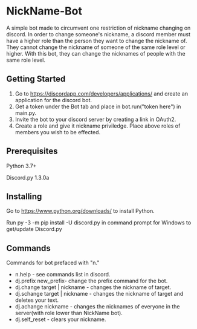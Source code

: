 # NickName-Bot
A simple bot made to circumvent one restriction of nickname changing on discord. In order to change someone's nickname, a discord member must have a higher role than the person they want to change the nickname of. They cannot change the nickname of someone of the same role level or higher. With this bot, they can change the nicknames of people with the same role level.

## Getting Started
1) Go to https://discordapp.com/developers/applications/ and create an application for the discord bot.
2) Get a token under the Bot tab and place in bot.run("token here") in main.py.
3) Invite the bot to your discord server by creating a link in OAuth2.
4) Create a role and give it nickname priviledge. Place above roles of members you wish to be effected.

## Prerequisites
Python 3.7+ 

Discord.py 1.3.0a

## Installing
Go to https://www.python.org/downloads/ to install Python.

Run py -3 -m pip install -U discord.py in command prompt for Windows to get/update Discord.py

## Commands

Commands for bot prefaced with "n."

- n.help \- see commands list in discord.
- dj.prefix new_prefix\- change the prefix command for the bot.
- dj.change target | nickname \- changes the nickname of target.
- dj.schange target | nickname \- changes the nickname of target and deletes your text.
- dj.achange nickname \- changes the nicknames of everyone in the server(with role lower than NickName bot).
- dj.self_reset \- clears your nickname.
